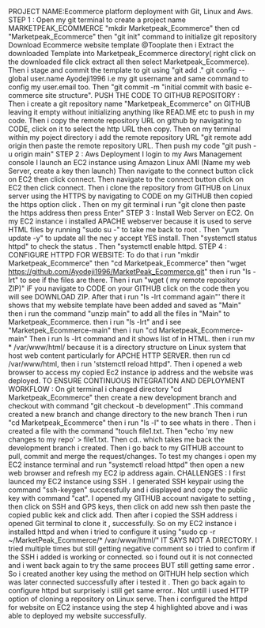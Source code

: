 PROJECT NAME:Ecommerce platform deployment with Git, Linux and Aws.
STEP 1 :
Open my git terminal to create a project name MARKETPEAK_ECOMMERCE "mkdir Marketpeak_Ecommerce" then cd "Marketpeak_Ecommerce" then "git init" command to initialize git repository
Download Ecommerce website template @Tooplate then i Extract the downloaded Template into Marketpeak_Ecommerce directory( right click on the downloaded file click extract all then select Marketpeak_Ecommerce).
Then i stage and commit the template to git using "git add ." git config --global user.name Ayodeji1996 i.e my git username and same command to config my user.email too.
Then "git commit -m "initial commit with basic e-commerce site structure".
PUSH THE CODE TO GITHUB REPOSITORY :
Then i create a git repository name "Marketpeak_Ecommerce" on GITHUB leaving it empty without initializing anything like READ.ME etc to push in my code.
Then i copy the remote repository URL on github by navigating to CODE, click on it to select the http URL then copy.
Then on my terminal within my poject directory i add the remote repository URL "git remote add origin then paste the remote repository URL. 
Then push my code "git push -u origin main"
STEP 2 : Aws Deployment
I login to my Aws Management console 
I launch an EC2 instance using Amazon Linux AMI (Name my web Server, create a key then launch)
Then navigate to the connect button click on EC2 then click connect.
Then navigate to the connect button click on EC2 then click connect.
Then i clone the repository from GITHUB on Linux server using the HTTPS by navigating to CODE on my GITHUB then copied the https option click .
Then on my git terminal i run "git clone then paste the https address then press Enter"
STEP 3 : Install Web Server on EC2.
On my EC2 instance i installed APACHE webserver because it is used to serve HTML files by running "sudo su -" to take me back to root . Then "yum update -y" to update all the  nec
y accept YES install. Then "systemctl status httpd" to check the status . Then "systemctl enable httpd.
STEP 4 :
CONFIGURE HTTPD FOR WEBSITE:
To do that i run "mkdir Marketpeak_Ecommerce" then  "cd Marketpeak_Ecommerce" 
then "wget https://github.com/Ayodeji1996/MarketPeak_Ecommerce.git" then i run "ls -lrt" to see if the files are there.
Then i run "wget ( my remote repository ZIP)" iF you navigate to CODE on your GITHUB click on the code then you will see DOWNLOAD ZIP.
After that i run "ls -lrt command again"' there it shows that my website template have been added and saved as "Main" 
then i run the command "unzip main" to add all the files in "Main" to Marketpeak_Ecommerce. 
then i run "ls -lrt" and i see "Marketpek_Ecommerce-main" then i run "cd Marketpeak_Ecommerce-main"
Then i run ls -lrt command and it shows list of  in HTML.
then i run mv * /var/www/html/ because it is a directory structure on Linux system that host web content particularly for APCHE HTTP SERVER.
then run cd /var/www/html, then i run 'ststemctl reload httpd".
Then i opened a web browser to access my copied Ec2 instance ip address and the website was deployed.
TO ENSURE CONTINUOUS INTEGRATION AND DEPLOYMENT WORKFLOW :
On git terminal i changed directory "cd Marketpeak_Ecommerce"
then create a new development branch and checkout with command "git checkout -b development" .This command created a new branch and change directory to the new branch
Then i run "cd Marketpeak_Ecommerce" then i run "ls -l" to see whats in there . 
Then i created a file with the command "touch file1.txt. 
Then "echo 'my new changes to my repo' > file1.txt. 
Then cd.. which takes me back the development branch i created.
Then i go back to my GITHUB account to pull, commit and merge the request/changes.
To test my changes i open my EC2 instance terminal and run "systemctl reload httpd" 
then open a new web browser and refresh my EC2 ip address again.
CHALLENGES :
I first launced my EC2 instance using SSH .
I generated SSH keypair using the command "ssh-keygen" successfully and i displayed and copy the public key with command "cat".
I opened my GITHUB account navigate to setting ,
then click on SSH and GPS keys, then click on add new ssh then paste the copied public kek and click add. 
Then after i copied the SSH address i opened Git terminal to clone it , successfully. 
So on my EC2 instance i installed httpd and when i tried to configure it using "sudo cp -r ~/MarketPeak_Ecommerce/* /var/www/html/" IT SAYS NOT A DIRECTORY.
I tried multiple times but still getting negative comment so i tried to confirm if the SSH i added is working or connected.
so i found out it is not connected and i went back again to try the same procees BUT still getting same error .
So i created another key using the method on GITHUH help section which was later connected successfully after i tested it .
Then go back again to configure  httpd but surprisely i still get same error..
Not untill i used HTTP option of cloning a repository on Linux serve. Then i configured the httpd for website on EC2 instance using the step 4 highlighted above and i was able to deployed my website successfully.












